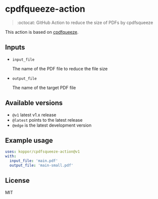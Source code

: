 # cpdfqueeze-action

> :octocat: GitHub Action to reduce the size of PDFs by cpdfsqueeze

This action is based on [cpdfqueeze](https://github.com/johnwhitington/cpdfsqueeze).

## Inputs

* `input_file`

    The name of the PDF file to reduce the file size

* `output_file`

    The name of the target PDF file

## Available versions

* `@v1` latest v1.x release
* `@latest` points to the latest release
* `@edge` is the latest development version

## Example usage

```yaml
uses: koppor/cpdfsqueeze-action@v1
with:
  input_file: 'main.pdf'
  output_file: 'main-small.pdf'
```

## License

MIT
